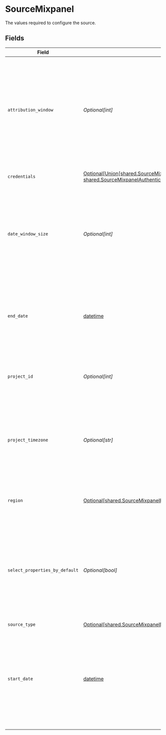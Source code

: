 # SourceMixpanel

The values required to configure the source.


## Fields

| Field                                                                                                                                                                                                                                                 | Type                                                                                                                                                                                                                                                  | Required                                                                                                                                                                                                                                              | Description                                                                                                                                                                                                                                           | Example                                                                                                                                                                                                                                               |
| ----------------------------------------------------------------------------------------------------------------------------------------------------------------------------------------------------------------------------------------------------- | ----------------------------------------------------------------------------------------------------------------------------------------------------------------------------------------------------------------------------------------------------- | ----------------------------------------------------------------------------------------------------------------------------------------------------------------------------------------------------------------------------------------------------- | ----------------------------------------------------------------------------------------------------------------------------------------------------------------------------------------------------------------------------------------------------- | ----------------------------------------------------------------------------------------------------------------------------------------------------------------------------------------------------------------------------------------------------- |
| `attribution_window`                                                                                                                                                                                                                                  | *Optional[int]*                                                                                                                                                                                                                                       | :heavy_minus_sign:                                                                                                                                                                                                                                    |  A period of time for attributing results to ads and the lookback period after those actions occur during which ad results are counted. Default attribution window is 5 days.                                                                         |                                                                                                                                                                                                                                                       |
| `credentials`                                                                                                                                                                                                                                         | [Optional[Union[shared.SourceMixpanelAuthenticationWildcardServiceAccount, shared.SourceMixpanelAuthenticationWildcardProjectSecret]]](undefined/models/shared/sourcemixpanelauthenticationwildcard.md)                                               | :heavy_minus_sign:                                                                                                                                                                                                                                    | Choose how to authenticate to Mixpanel                                                                                                                                                                                                                |                                                                                                                                                                                                                                                       |
| `date_window_size`                                                                                                                                                                                                                                    | *Optional[int]*                                                                                                                                                                                                                                       | :heavy_minus_sign:                                                                                                                                                                                                                                    | Defines window size in days, that used to slice through data. You can reduce it, if amount of data in each window is too big for your environment.                                                                                                    |                                                                                                                                                                                                                                                       |
| `end_date`                                                                                                                                                                                                                                            | [datetime](https://docs.python.org/3/library/datetime.html#datetime-objects)                                                                                                                                                                          | :heavy_minus_sign:                                                                                                                                                                                                                                    | The date in the format YYYY-MM-DD. Any data after this date will not be replicated. Left empty to always sync to most recent date                                                                                                                     | 2021-11-16                                                                                                                                                                                                                                            |
| `project_id`                                                                                                                                                                                                                                          | *Optional[int]*                                                                                                                                                                                                                                       | :heavy_minus_sign:                                                                                                                                                                                                                                    | Your project ID number. See the <a href="https://help.mixpanel.com/hc/en-us/articles/115004490503-Project-Settings#project-id">docs</a> for more information on how to obtain this.                                                                   |                                                                                                                                                                                                                                                       |
| `project_timezone`                                                                                                                                                                                                                                    | *Optional[str]*                                                                                                                                                                                                                                       | :heavy_minus_sign:                                                                                                                                                                                                                                    | Time zone in which integer date times are stored. The project timezone may be found in the project settings in the <a href="https://help.mixpanel.com/hc/en-us/articles/115004547203-Manage-Timezones-for-Projects-in-Mixpanel">Mixpanel console</a>. | US/Pacific                                                                                                                                                                                                                                            |
| `region`                                                                                                                                                                                                                                              | [Optional[shared.SourceMixpanelRegion]](undefined/models/shared/sourcemixpanelregion.md)                                                                                                                                                              | :heavy_minus_sign:                                                                                                                                                                                                                                    | The region of mixpanel domain instance either US or EU.                                                                                                                                                                                               |                                                                                                                                                                                                                                                       |
| `select_properties_by_default`                                                                                                                                                                                                                        | *Optional[bool]*                                                                                                                                                                                                                                      | :heavy_minus_sign:                                                                                                                                                                                                                                    | Setting this config parameter to TRUE ensures that new properties on events and engage records are captured. Otherwise new properties will be ignored.                                                                                                |                                                                                                                                                                                                                                                       |
| `source_type`                                                                                                                                                                                                                                         | [Optional[shared.SourceMixpanelMixpanel]](undefined/models/shared/sourcemixpanelmixpanel.md)                                                                                                                                                          | :heavy_minus_sign:                                                                                                                                                                                                                                    | N/A                                                                                                                                                                                                                                                   |                                                                                                                                                                                                                                                       |
| `start_date`                                                                                                                                                                                                                                          | [datetime](https://docs.python.org/3/library/datetime.html#datetime-objects)                                                                                                                                                                          | :heavy_minus_sign:                                                                                                                                                                                                                                    | The date in the format YYYY-MM-DD. Any data before this date will not be replicated. If this option is not set, the connector will replicate data from up to one year ago by default.                                                                 | 2021-11-16                                                                                                                                                                                                                                            |